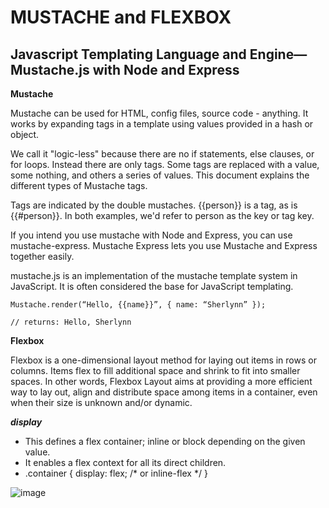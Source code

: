 # MUSTACHE and FLEXBOX

## Javascript Templating Language and Engine— Mustache.js with Node and Express

**Mustache**

Mustache can be used for HTML, config files, source code - anything. It works by expanding tags in a template using values provided in a hash or object.

We call it "logic-less" because there are no if statements, else clauses, or for loops. Instead there are only tags. Some tags are replaced with a value, some nothing, and others a series of values. This document explains the different types of Mustache tags.

Tags are indicated by the double mustaches. {{person}} is a tag, as is {{#person}}. In both examples, we'd refer to person as the key or tag key.

If you intend you use mustache with Node and Express, you can use mustache-express. Mustache Express lets you use Mustache and Express together easily.

mustache.js is an implementation of the mustache template system in JavaScript. It is often considered the base for JavaScript templating.



`Mustache.render(“Hello, {{name}}”, { name: “Sherlynn” });`

`// returns: Hello, Sherlynn`

**Flexbox**

Flexbox is a one-dimensional layout method for laying out items in rows or columns. Items flex to fill additional space and shrink to fit into smaller spaces. In other words, Flexbox Layout aims at providing a more efficient way to lay out, align and distribute space among items in a container, even when their size is unknown and/or dynamic.

***display***

- This defines a flex container; inline or block depending on the given value.
- It enables a flex context for all its direct children.
- .container { display: flex; /* or inline-flex */ }

![image](https://res.cloudinary.com/practicaldev/image/fetch/s---5GvwQgk--/c_imagga_scale,f_auto,fl_progressive,h_420,q_auto,w_1000/https://dev-to-uploads.s3.amazonaws.com/i/1zojafmjmuo2p7vmnxcs.jpeg)